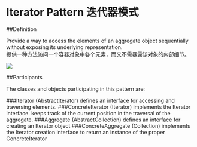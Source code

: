 # Iterator Pattern 迭代器模式
##Definition

Provide a way to access the elements of an aggregate object sequentially without exposing its underlying representation.
<br>提供一种方法访问一个容器对象中各个元素，而又不需暴露该对象的内部细节。

![](https://github.com/QianMo/Unity-Design-Pattern/blob/master/UML_Picture/iterator.gif)


##Participants

The classes and objects participating in this pattern are:

###Iterator  (AbstractIterator)
defines an interface for accessing and traversing elements.
###ConcreteIterator  (Iterator)
implements the Iterator interface.
keeps track of the current position in the traversal of the aggregate.
###Aggregate  (AbstractCollection)
defines an interface for creating an Iterator object
###ConcreteAggregate  (Collection)
implements the Iterator creation interface to return an instance of the proper ConcreteIterator

